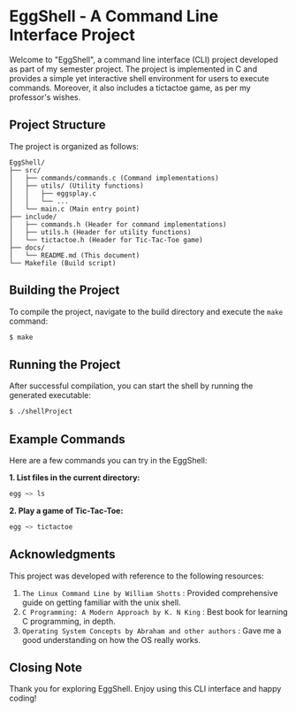 # EggShell - A Command Line Interface Project

Welcome to "EggShell", a command line interface (CLI) project developed as part of my semester project. The project
is implemented in C and provides a simple yet interactive shell environment for users to execute commands. Moreover, it
also includes a tictactoe game, as per my professor's wishes.
## Project Structure

The project is organized as follows:

```
EggShell/
├── src/
│   ├── commands/commands.c (Command implementations)
│   ├── utils/ (Utility functions)
│   │   ├── eggsplay.c
│   │   └── ... 
│   └── main.c (Main entry point)
├── include/
│   ├── commands.h (Header for command implementations)
│   ├── utils.h (Header for utility functions)
│   └── tictactoe.h (Header for Tic-Tac-Toe game)
├── docs/
│   └── README.md (This document)
└── Makefile (Build script)
```

## Building the Project

To compile the project, navigate to the build directory and execute the `make` command:

```bash
$ make
```

## Running the Project

After successful compilation, you can start the shell by running the generated executable:

```bash
$ ./shellProject
```

## Example Commands

Here are a few commands you can try in the EggShell:

**1. List files in the current directory:**
```bash
egg ~> ls
```

**2. Play a game of Tic-Tac-Toe:**
```bash
egg ~> tictactoe
```
## Acknowledgments

This project was developed with reference to the following resources:

1. `The Linux Command Line by William Shotts` : Provided comprehensive guide on getting familiar with the unix shell.
2. `C Programming: A Modern Approach by K. N King` : Best book for learning C programming, in depth.
3. `Operating System Concepts by Abraham and other authors` : Gave me a good understanding on how the OS really works.

## Closing Note

Thank you for exploring EggShell. Enjoy using this CLI interface and happy coding!